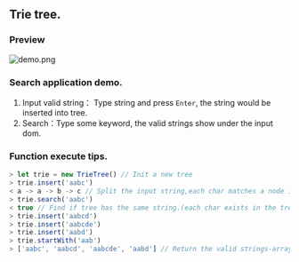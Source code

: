 ## Trie tree.
### Preview
![demo.png](https://i.loli.net/2020/11/17/5HnlcSkZe8r9vCP.png)
### Search application demo.

1. Input valid string： Type string and press ``Enter``, the string would be inserted into tree.
2. Search：Type some keyword, the valid strings show under the input dom.

### Function execute tips.
``` javascript
> let trie = new TrieTree() // Init a new tree
> trie.insert('aabc')
< a -> a -> b -> c // Split the input string,each char matches a node in the tree, if not exists, insert a new node.The end of the string turns the isEnd to true,it means the string is end.
> trie.search('aabc')
< true // Find if tree has the same string.(each char exists in the tree and the isEnd of last char in the tree is true )
> trie.insert('aabcd')
> trie.insert('aabcde')
> trie.insert('aabd')
> trie.startWith('aab')
> ['aabc', 'aabcd', 'aabcde', 'aabd'] // Return the valid strings-array.
```
